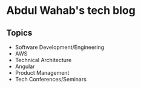 # Abdul Wahab's tech blog

## Topics
- Software Development/Engineering
- AWS
- Technical Architecture
- Angular
- Product Management
- Tech Conferences/Seminars